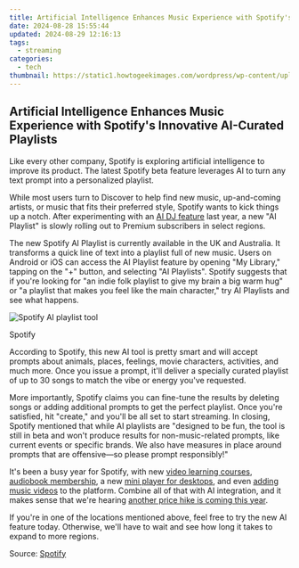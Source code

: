 ```yaml
---
title: Artificial Intelligence Enhances Music Experience with Spotify's Innovative AI-Curated Playlists
date: 2024-08-28 15:55:44
updated: 2024-08-29 12:16:13
tags:
  - streaming
categories:
  - tech
thumbnail: https://static1.howtogeekimages.com/wordpress/wp-content/uploads/2024/04/spotify-ai-playlists.jpg
---
```


## Artificial Intelligence Enhances Music Experience with Spotify's Innovative AI-Curated Playlists

Like every other company, Spotify is exploring artificial intelligence to improve its product. The latest Spotify beta feature leverages AI to turn any text prompt into a personalized playlist.

 While most users turn to Discover to help find new music, up-and-coming artists, or music that fits their preferred style, Spotify wants to kick things up a notch. After experimenting with an [AI DJ feature](https://facebook-video-share.techidaily.com/updated-amplify-your-videos-reach-perfect-title-description-and-tags-for-2024/) last year, a new "AI Playlist" is slowly rolling out to Premium subscribers in select regions.

 The new Spotify AI Playlist is currently available in the UK and Australia. It transforms a quick line of text into a playlist full of new music. Users on Android or iOS can access the AI Playlist feature by opening "My Library," tapping on the "+" button, and selecting "AI Playlists". Spotify suggests that if you're looking for "an indie folk playlist to give my brain a big warm hug" or "a playlist that makes you feel like the main character," try AI Playlists and see what happens.

![Spotify AI playlist tool](https://static1.howtogeekimages.com/wordpress/wp-content/uploads/2024/04/spotify-ai-playlist-tool.png) 

Spotify

 According to Spotify, this new AI tool is pretty smart and will accept prompts about animals, places, feelings, movie characters, activities, and much more. Once you issue a prompt, it'll deliver a specially curated playlist of up to 30 songs to match the vibe or energy you've requested.

 More importantly, Spotify claims you can fine-tune the results by deleting songs or adding additional prompts to get the perfect playlist. Once you're satisfied, hit "create," and you'll be all set to start streaming. In closing, Spotify mentioned that while AI playlists are "designed to be fun, the tool is still in beta and won't produce results for non-music-related prompts, like current events or specific brands. We also have measures in place around prompts that are offensive—so please prompt responsibly!"

 It's been a busy year for Spotify, with new [video learning courses](https://change-location.techidaily.com/the-magnificent-art-of-pokemon-go-streaming-on-samsung-galaxy-xcover-7-drfone-by-drfone-virtual-android/), [audiobook membership](https://win11-tips.techidaily.com/overcoming-windows-update-failures-strategies-for-error-0x30017/), a new [mini player for desktops](https://iphone-transfer.techidaily.com/how-to-transfer-messages-from-apple-iphone-14-pro-max-to-other-iphone-all-ios-versions-drfone-by-drfone-transfer-from-ios/), and even [adding music videos](https://eaxpv-info.techidaily.com/new-gain-an-edge-access-these-top-8-sites-for-free-eco-screen-backdrops-and-clips-for-2024/) to the platform. Combine all of that with AI integration, and it makes sense that we're hearing [another price hike is coming this year](https://extra-approaches.techidaily.com/updated-mastering-the-art-of-disconnecting-from-your-old-linkedin-account/).

 If you're in one of the locations mentioned above, feel free to try the new AI feature today. Otherwise, we'll have to wait and see how long it takes to expand to more regions.

 Source: [Spotify](https://newsroom.spotify.com/2024-04-07/spotify-premium-users-can-now-turn-any-idea-into-a-personalized-playlist-with-ai-playlist-in-beta/)

<ins class="adsbygoogle"
     style="display:block"
     data-ad-format="autorelaxed"
     data-ad-client="ca-pub-7571918770474297"
     data-ad-slot="1223367746"></ins>



<ins class="adsbygoogle"
     style="display:block"
     data-ad-client="ca-pub-7571918770474297"
     data-ad-slot="8358498916"
     data-ad-format="auto"
     data-full-width-responsive="true"></ins>
